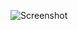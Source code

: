 ![Screenshot](https://raw.githubusercontent.com/Cryakl/Ultimate-RAT-Collection/refs/heads/main/SmallNetRat/Small-Net%20RAT%20v3.0/Screenshot.png)
